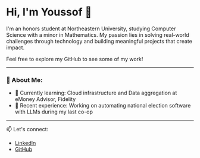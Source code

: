 # Hi, I'm Youssof 👋

I'm an honors student at Northeastern University, studying Computer Science with a minor in Mathematics. My passion lies in solving real-world challenges through technology and building meaningful projects that create impact.

Feel free to explore my GitHub to see some of my work!

---

### 🌟 About Me:
- 🌱 Currently learning: Cloud infrastructure and Data aggregation at eMoney Advisor, Fidelity
- 🔭 Recent experience: Working on automating national election software with LLMs during my last co-op

---

📫 Let's connect:  
- [LinkedIn](https://linkedin.com/in/youssof-bendary/)  
- [GitHub](https://github.com/youbendary)
